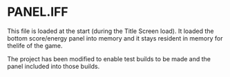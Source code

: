 # PANEL.IFF

This file is loaded at the start (during the Title Screen load). It loaded the bottom score/energy panel into memory and
it stays resident in memory for thelife of the game.

The project has been modified to enable test builds to be made and the panel included into those builds.

